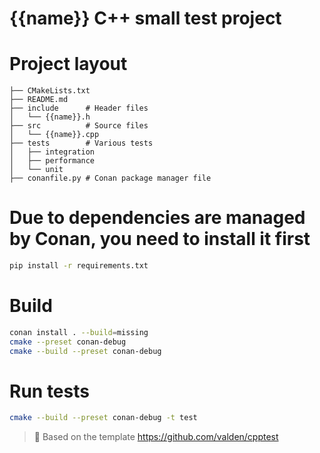 {{name}} C++ small test project
===============================

# Project layout
```
├── CMakeLists.txt
├── README.md
├── include      # Header files
│   └── {{name}}.h
├── src          # Source files
│   └── {{name}}.cpp
├── tests        # Various tests
│   ├── integration
│   ├── performance
│   └── unit
├── conanfile.py # Conan package manager file
```

# Due to dependencies are managed by Conan, you need to install it first
```bash
pip install -r requirements.txt
```

# Build
```bash
conan install . --build=missing
cmake --preset conan-debug
cmake --build --preset conan-debug
```

# Run tests
```bash
cmake --build --preset conan-debug -t test
```


>📝
> Based on the template https://github.com/valden/cpptest
